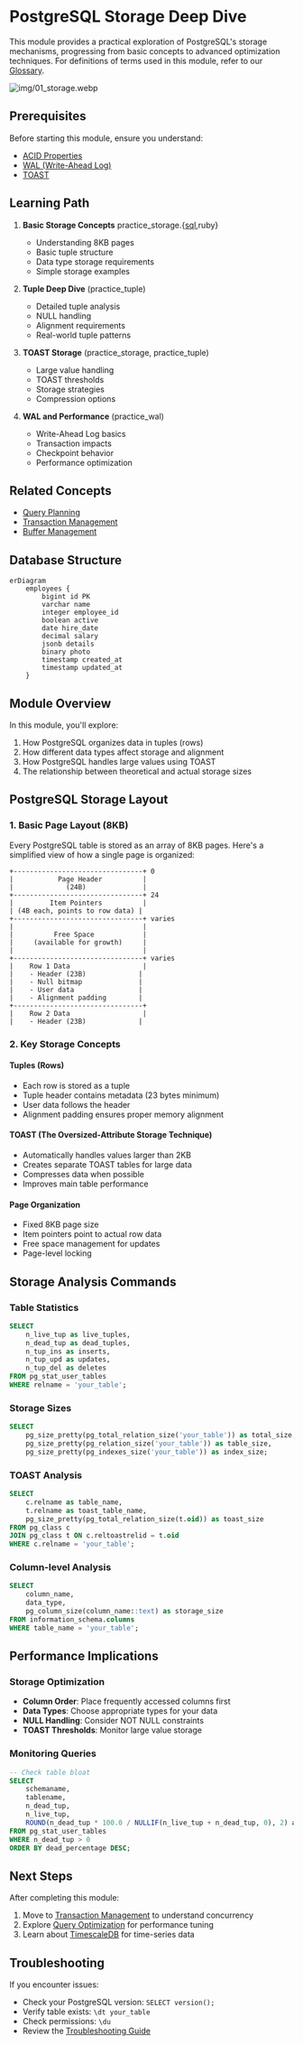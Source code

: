 # PostgreSQL Storage Deep Dive

This module provides a practical exploration of PostgreSQL's storage mechanisms, progressing from basic concepts to advanced optimization techniques. For definitions of terms used in this module, refer to our [Glossary](GLOSSARY.md).

![img/01_storage.webp](img/01_storage.webp "A kawaii felt craft scene featuring a chubby felt elephant, representing the PostgreSQL mascot, wearing tiny librarian glasses. The scene is set in a cozy library with bookshelves and a cozy armchair.")

## Prerequisites

Before starting this module, ensure you understand:
- [ACID Properties](GLOSSARY.md#acid)
- [WAL (Write-Ahead Log)](GLOSSARY.md#wal)
- [TOAST](GLOSSARY.md#toast)

## Learning Path

1. **Basic Storage Concepts** practice_storage.{[sql](practice_),ruby}
   - Understanding 8KB pages
   - Basic tuple structure
   - Data type storage requirements
   - Simple storage examples

2. **Tuple Deep Dive** (practice_tuple)
   - Detailed tuple analysis
   - NULL handling
   - Alignment requirements
   - Real-world tuple patterns

3. **TOAST Storage** (practice_storage, practice_tuple)
   - Large value handling
   - TOAST thresholds
   - Storage strategies
   - Compression options

4. **WAL and Performance** (practice_wal)
   - Write-Ahead Log basics
   - Transaction impacts
   - Checkpoint behavior
   - Performance optimization

## Related Concepts

- [Query Planning](03_queries_README.md#query-planning)
- [Transaction Management](02_transactions_README.md#transaction-management)
- [Buffer Management](GLOSSARY.md#buffer-management)

## Database Structure

```mermaid
erDiagram
    employees {
        bigint id PK
        varchar name
        integer employee_id
        boolean active
        date hire_date
        decimal salary
        jsonb details
        binary photo
        timestamp created_at
        timestamp updated_at
    }
```

## Module Overview

In this module, you'll explore:
1. How PostgreSQL organizes data in tuples (rows)
2. How different data types affect storage and alignment
3. How PostgreSQL handles large values using TOAST
4. The relationship between theoretical and actual storage sizes

## PostgreSQL Storage Layout

### 1. Basic Page Layout (8KB)
Every PostgreSQL table is stored as an array of 8KB pages. Here's a simplified view of how a single page is organized:

```ascii
+--------------------------------+ 0
|           Page Header          |
|             (24B)              |
+--------------------------------+ 24
|         Item Pointers          |
| (4B each, points to row data) |
+--------------------------------+ varies
|                                |
|          Free Space            |
|     (available for growth)     |
|                                |
+--------------------------------+ varies
|    Row 1 Data                  |
|    - Header (23B)             |
|    - Null bitmap              |
|    - User data                |
|    - Alignment padding        |
+--------------------------------+
|    Row 2 Data                  |
|    - Header (23B)             |
```

### 2. Key Storage Concepts

#### **Tuples (Rows)**
- Each row is stored as a tuple
- Tuple header contains metadata (23 bytes minimum)
- User data follows the header
- Alignment padding ensures proper memory alignment

#### **TOAST (The Oversized-Attribute Storage Technique)**
- Automatically handles values larger than 2KB
- Creates separate TOAST tables for large data
- Compresses data when possible
- Improves main table performance

#### **Page Organization**
- Fixed 8KB page size
- Item pointers point to actual row data
- Free space management for updates
- Page-level locking

## Storage Analysis Commands

### **Table Statistics**
```sql
SELECT 
    n_live_tup as live_tuples,
    n_dead_tup as dead_tuples,
    n_tup_ins as inserts,
    n_tup_upd as updates,
    n_tup_del as deletes
FROM pg_stat_user_tables
WHERE relname = 'your_table';
```

### **Storage Sizes**
```sql
SELECT 
    pg_size_pretty(pg_total_relation_size('your_table')) as total_size,
    pg_size_pretty(pg_relation_size('your_table')) as table_size,
    pg_size_pretty(pg_indexes_size('your_table')) as index_size;
```

### **TOAST Analysis**
```sql
SELECT 
    c.relname as table_name,
    t.relname as toast_table_name,
    pg_size_pretty(pg_total_relation_size(t.oid)) as toast_size
FROM pg_class c
JOIN pg_class t ON c.reltoastrelid = t.oid
WHERE c.relname = 'your_table';
```

### **Column-level Analysis**
```sql
SELECT 
    column_name,
    data_type,
    pg_column_size(column_name::text) as storage_size
FROM information_schema.columns 
WHERE table_name = 'your_table';
```

## Performance Implications

### **Storage Optimization**
- **Column Order**: Place frequently accessed columns first
- **Data Types**: Choose appropriate types for your data
- **NULL Handling**: Consider NOT NULL constraints
- **TOAST Thresholds**: Monitor large value storage

### **Monitoring Queries**
```sql
-- Check table bloat
SELECT 
    schemaname,
    tablename,
    n_dead_tup,
    n_live_tup,
    ROUND(n_dead_tup * 100.0 / NULLIF(n_live_tup + n_dead_tup, 0), 2) as dead_percentage
FROM pg_stat_user_tables
WHERE n_dead_tup > 0
ORDER BY dead_percentage DESC;
```

## Next Steps

After completing this module:
1. Move to [Transaction Management](02_transactions_README.md) to understand concurrency
2. Explore [Query Optimization](03_queries_README.md) for performance tuning
3. Learn about [TimescaleDB](04_timescale_README.md) for time-series data

## Troubleshooting

If you encounter issues:
- Check your PostgreSQL version: `SELECT version();`
- Verify table exists: `\dt your_table`
- Check permissions: `\du`
- Review the [Troubleshooting Guide](TROUBLESHOOTING.md)
